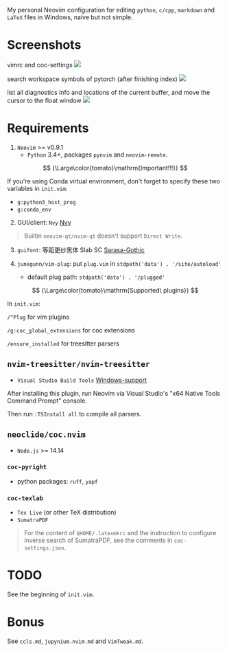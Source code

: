 My personal Neovim configuration for editing `python`, `c/cpp`, `markdown` and `LaTeX` files in Windows, naive but not simple.

# Screenshots

vimrc and coc-settings
![](./imgs/vimrc.png)

search workspace symbols of pytorch (after finishing index)
![](./imgs/index-torch.png)

list all diagnostics info and locations of the current buffer, and move the cursor to the float window
![](./imgs/diag_torch_and_move_cursor_to_float_win.png)

# Requirements

1. `Neovim` >= v0.9.1
    - `Python` 3.4+, packages `pynvim` and `neovim-remote`.

$$
{\Large\color{tomato}\mathrm{Important!!!}}
$$

If you're using Conda virtual environment, don't forget to specify these two variables in `init.vim`:
* `g:python3_host_prog`
* `g:conda_env`

2. GUI/client: `Nvy` [Nvy](https://github.com/RMichelsen/Nvy/releases)

> Builtin `neovim-qt/nvim-qt` doesn't support `Direct Write`.

3. `guifont`: 等距更纱黑体 Slab SC [Sarasa-Gothic](https://github.com/be5invis/Sarasa-Gothic/releases)

4. `junegunn/vim-plug`: put `plug.vim` in `stdpath('data') . '/site/autoload'`
    - default plug path: `stdpath('data') . '/plugged'`

$$
{\Large\color{tomato}\mathrm{Supported\ plugins}}
$$

In `init.vim`:

`/^Plug` for vim plugins

`/g:coc_global_extensions` for coc extensions

`/ensure_installed` for treesitter parsers

## `nvim-treesitter/nvim-treesitter`

- `Visual Studio Build Tools` [Windows-support](https://github.com/nvim-treesitter/nvim-treesitter/wiki/Windows-support#msvc)

After installing this plugin, run Neovim via Visual Studio's "x64 Native Tools Command Prompt" console.

Then run `:TSInstall all` to compile all parsers.

## `neoclide/coc.nvim`

- `Node.js` >= 14.14

### `coc-pyright`

- python packages: `ruff`, `yapf`

### `coc-texlab`

- `Tex Live` (or other TeX distribution)
- `SumatraPDF`

> For the content of `$HOME/.latexmkrc` and the instruction to configure inverse search of SumatraPDF, see the comments in `coc-settings.json`.

# TODO

See the beginning of `init.vim`.

# Bonus

See `ccls.md`, `jupynium.nvim.md` and `VimTweak.md`.
